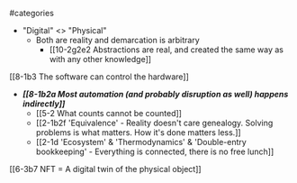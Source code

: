 #categories 

- "Digital" <> "Physical"
	- Both are reality and demarcation is arbitrary
		- [[10-2g2e2 Abstractions are real, and created the same way as with any other knowledge]]

[[8-1b3 The software can control the hardware]]

- ***[[8-1b2a Most automation (and probably disruption as well) happens indirectly]]***
	- [[5-2 What counts cannot be counted]]
	- [[2-1b2f 'Equivalence' - Reality doesn't care genealogy. Solving problems is what matters. How it's done matters less.]]
	- [[2-1d 'Ecosystem' & 'Thermodynamics' & 'Double-entry bookkeeping' - Everything is connected, there is no free lunch]]

[[6-3b7 NFT = A digital twin of the physical object]]
